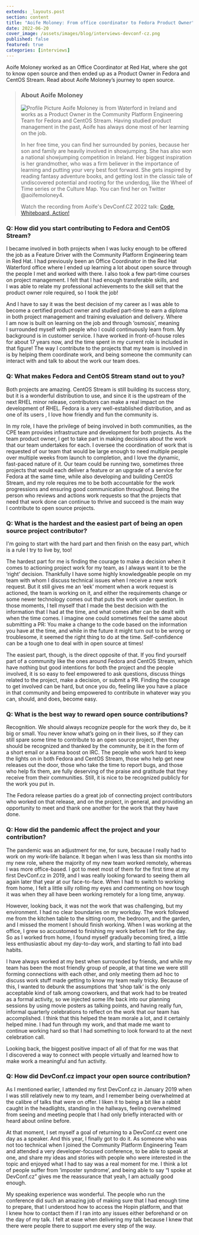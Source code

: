 ```yaml
---
extends: _layouts.post
section: content
title: "Aoife Moloney: From office coordinator to Fedora Product Owner"
date: 2022-06-20
cover_image: /assets/images/blog/interviews-devconf-cz.png
published: false
featured: true
categories: [interviews]
---
```


Aoife Moloney worked as an Office Coordinator at Red Hat, where she got to know open source and then ended up as a&nbsp;Product Owner in Fedora and CentOS Stream. Read about Aoife Moloney’s journey to open source.

> ### **About Aoife Moloney**
>
> ![Profile Picture](/assets/images/blog/interviews/amoloney.jpg) Aoife Moloney is from Waterford in Ireland and works as a&nbsp;Product Owner  in the Community Platform Engineering Team for Fedora and CentOS Stream. Having studied product management in the past, Aoife has always done most of her learning on the job.
>
> In her free time, you can find her surrounded by ponies, because her son and family are heavily involved in showjumping. She has also won a&nbsp;national showjumping competition in Ireland. Her biggest inspiration is her grandmother, who was a&nbsp;firm believer in the importance of learning and putting your very best foot forward. She gets inspired by reading fantasy adventure books, and getting lost in the classic tale of undiscovered potential and rooting for the underdog, like the Wheel of Time series or the Culture Map. You can find her on Twitter @aoifemoloney4. 
>
> Watch the recording from Aoife's DevConf.CZ 2022 talk: [Code, Whiteboard, Action!](https://youtu.be/7DudZsKu4MM)

### Q: How did you start contributing to Fedora and CentOS Stream?

I&nbsp;became involved in both projects when I&nbsp;was lucky enough to be offered the job as a&nbsp;Feature Driver with the Community Platform Engineering team in Red Hat. I&nbsp;had previously been an Office Coordinator in the Red Hat Waterford office where I&nbsp;ended up  learning a&nbsp;lot about open source through the people I&nbsp;met and worked with there. I&nbsp;also took a&nbsp;few part-time courses on project management. I&nbsp;felt that I&nbsp;had enough transferable skills, and I&nbsp;was able to relate my professional achievements to the skill set that the product owner role required, so I&nbsp;took the job!

And I&nbsp;have to say it was the best decision of my career as I&nbsp;was able to become a&nbsp;certified product owner and studied part-time to earn a&nbsp;diploma in both project management and training evaluation and delivery. Where I&nbsp;am now is built on learning on the job and through ‘osmosis’, meaning I&nbsp;surrounded myself with people who I&nbsp;could continuously learn from. My background is in customer service. I&nbsp;have worked in front-of-house roles for about 17 years now, and the time spent in my current role is included in that figure! The way I&nbsp;contribute to the projects that my team is involved in is by helping them coordinate work, and being someone the community can interact with and talk to about the work our team does.

### Q: What makes Fedora and CentOS Stream stand out to you?

Both projects are amazing. CentOS Stream is still building its success story, but it is a&nbsp;wonderful distribution to use, and since it is the upstream of the next RHEL minor release, contributors can make a&nbsp;real impact on the development of RHEL. Fedora is a&nbsp;very well-established distribution, and as one of its users , I&nbsp;love how friendly and fun the community is.

In my role, I&nbsp;have the privilege of being involved in both communities, as the CPE team provides infrastructure and development for both projects. As the team product owner, I&nbsp;get to take part in making decisions about the work that our team undertakes for each. I&nbsp;oversee the coordination of work that is requested of our team that would be large enough to need multiple people over multiple weeks from launch to completion, and I&nbsp;love the dynamic, fast-paced nature of it. Our team could be running two, sometimes three projects that would each deliver a&nbsp;feature or an upgrade of a&nbsp;service for Fedora at the same time, while also developing and building CentOS Stream, and my role requires me to be both accountable for the work progressions and ensuring good communication throughout. Being the person who  reviews and actions work requests so that the projects  that need that work done can continue to thrive and succeed is the main way I&nbsp;contribute to open source projects.

### Q: What is the hardest and the easiest part of being an open source project contributor?

I'm going to start with the hard part and then finish on the easy part, which is a&nbsp;rule I&nbsp;try to live by, too!

The hardest part for me is finding the courage to make a&nbsp;decision when it comes to actioning project work for my team, as I&nbsp;always want it to be the ‘right’ decision. Thankfully I&nbsp;have some highly knowledgeable people on my team with whom I&nbsp;discuss technical issues when I&nbsp;receive a&nbsp;new work request. But it still gives me an ‘eek’ moment when a&nbsp;work request is actioned, the team is working on it, and either the requirements change or some newer technology comes out that puts the work under question. In those moments, I&nbsp;tell myself that I&nbsp;made the best decision with the information that I&nbsp;had at the time, and what comes after can be dealt with when the time comes. I&nbsp;imagine one could sometimes feel the same about submitting a&nbsp;PR: You make a&nbsp;change to the code based on the information you have at the time, and while in the future it might turn out to be wrong or troublesome, it seemed the right thing to do at the time. Self-confidence can be a&nbsp;tough one to deal with in open source at times!

The easiest part, though, is the direct opposite of that. If you find yourself part of a&nbsp;community like the ones around Fedora and CentOS Stream, which have nothing but good intentions for both the project and the people involved, it is so easy to feel empowered to ask questions, discuss things related to the project, make a&nbsp;decision, or submit a&nbsp;PR. Finding the courage to get involved can be hard, but once you do, feeling like you have a&nbsp;place in that community and being empowered to contribute in whatever way you can, should, and does, become easy.

### Q: What is the best way to reward open source contributions?

Recognition. We should always recognize people for the work they do, be it big or small. You never know what’s going on in their lives, so if they can still spare some time to contribute to an open source project, then they should be recognized and thanked by the community, be it in the form of a&nbsp;short email or a&nbsp;karma boost on IRC. The people who work hard to keep the lights on in both Fedora and CentOS Stream, those who help get new releases out the door, those who take the time to report bugs, and those who help fix them, are fully deserving of the praise and gratitude that they receive from their communities. Still, it is nice to be recognized publicly for the work you put in.

The Fedora release parties do a&nbsp;great job of connecting project contributors  who worked on that release, and on the project, in general, and providing an opportunity to meet and thank one another for the work that they have done.

### Q: How did the pandemic affect the project and your contribution?

The pandemic was an adjustment for me, for sure, because I&nbsp;really had to work on my work-life balance. It began when I&nbsp;was less than six months into my new role, where the majority of  my new team worked remotely, whereas I&nbsp;was more office-based. I&nbsp;got to meet most of them for the first time at my first DevConf.cz in 2019, and I&nbsp;was really looking forward to seeing them all again later that year at our face-to-face. When I&nbsp;had to switch to working from home, I&nbsp;felt a&nbsp;little silly rolling my eyes and commenting on how tough it was when they all have been working remotely for a&nbsp;long time, anyway.

However, looking back, it was not the work that was challenging, but my environment. I&nbsp;had no clear boundaries on my workday. The work followed me from the  kitchen table to the sitting room, the bedroom, and the garden, and I&nbsp;missed the moment I&nbsp;should finish working. When I&nbsp;was working at the office, I&nbsp;grew so accustomed to finishing my work before I&nbsp;left for the day. So as I&nbsp;worked from home, I&nbsp;found myself gradually becoming tired, a&nbsp;little less enthusiastic about my day-to-day work, and starting to fall into bad habits.

I&nbsp;have always worked at my best when surrounded by friends, and while my team has been the most friendly group of people, at that time we were still forming connections with each other, and only meeting them ad hoc to discuss work stuff made getting to know my team really tricky. Because of this, I&nbsp;wanted to debunk the assumptions that ‘shop talk’ is the only acceptable kind of talk among coworkers, and that work had to be treated as a&nbsp;formal activity, so we injected some life back into our planning sessions by using movie posters as talking points, and having really fun, informal quarterly celebrations to reflect on the work that our team has accomplished. I&nbsp;think that this helped the team morale a&nbsp;lot, and it certainly helped mine. I&nbsp;had fun through my work, and that made me want to continue working hard so that I&nbsp;had something to look forward to at the next celebration call.

Looking back, the biggest positive impact of all of that for me was that I&nbsp;discovered a&nbsp;way to connect with people virtually and learned how to make work a&nbsp;meaningful and fun activity.

### Q: How did DevConf.cz impact your open source contribution?

As I&nbsp;mentioned earlier, I&nbsp;attended my first DevConf.cz in January 2019 when I&nbsp;was still relatively new to my team, and I&nbsp;remember being overwhelmed at the calibre of talks that were on offer. I&nbsp;liken it to being a&nbsp;bit like a&nbsp;rabbit caught in the headlights, standing in the hallways, feeling overwhelmed from seeing and meeting people that I&nbsp;had only briefly interacted with or heard about online before.

At that moment, I&nbsp;set myself a&nbsp;goal of returning to a&nbsp;DevConf.cz event one day as a&nbsp;speaker. And this year, I&nbsp;finally got to do it. As someone who was not too technical when I&nbsp;joined the Community Platform Engineering Team and attended a&nbsp;very developer-focused conference, to be able to speak at one, and share my ideas and stories with people who were interested in the topic and enjoyed what I&nbsp;had to say was a&nbsp;real moment for me. I&nbsp;think a&nbsp;lot of people suffer from ‘imposter syndrome’, and being able to say “I spoke at DevConf.cz” gives me the reassurance that yeah, I&nbsp;am actually good enough.

My speaking experience was wonderful. The people who run the conference did such an amazing job of making sure that I&nbsp;had enough time to prepare, that I&nbsp;understood how to access the Hopin platform, and that I&nbsp;knew how to contact them if I&nbsp;ran into any issues either beforehand or on the day of my talk. I&nbsp;felt at ease when delivering my talk because I&nbsp;knew that there were people there to support me every step of the way.
